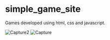 # simple_game_site
Games developed using html, css and javascript.

![Capture2](https://user-images.githubusercontent.com/58439134/125743140-0b15f7c4-fd9c-449f-89c1-3909e503692a.PNG)
![Capture](https://user-images.githubusercontent.com/58439134/125742808-afcdadee-26d0-4b06-954b-d0d89bc22dec.PNG)
